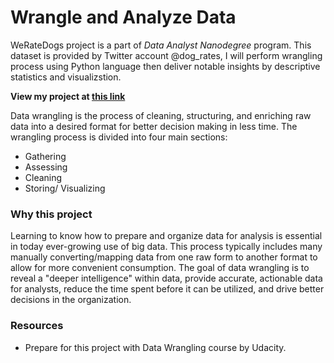 # Wrangle and Analyze Data


WeRateDogs project is a part of *Data Analyst Nanodegree* program. This dataset is provided by Twitter account @dog_rates, I will perform wrangling process using Python language then deliver notable insights by descriptive statistics and visualizstion.

**View my project at [this link](https://nbviewer.jupyter.org/github/katiethaoha/Python-wrangle-and-analyze-Twitterdataset/blob/master/wrangle_act.ipynb)**
 
Data wrangling is the process of cleaning, structuring, and enriching raw data into a desired format for better decision making in less time. The wrangling process is divided into four main sections:
* Gathering
* Assessing
* Cleaning
* Storing/ Visualizing
 
### Why this project
Learning to know how to prepare and organize data for analysis is essential in today ever-growing use of big data. This process typically includes many manually converting/mapping data from one raw form to another format to allow for more convenient consumption. The goal of data wrangling is to reveal a "deeper intelligence" within data, provide accurate, actionable data for analysts, reduce the time spent before it can be utilized, and drive better decisions in the organization.

### Resources
* Prepare for this project with Data Wrangling course by Udacity.

